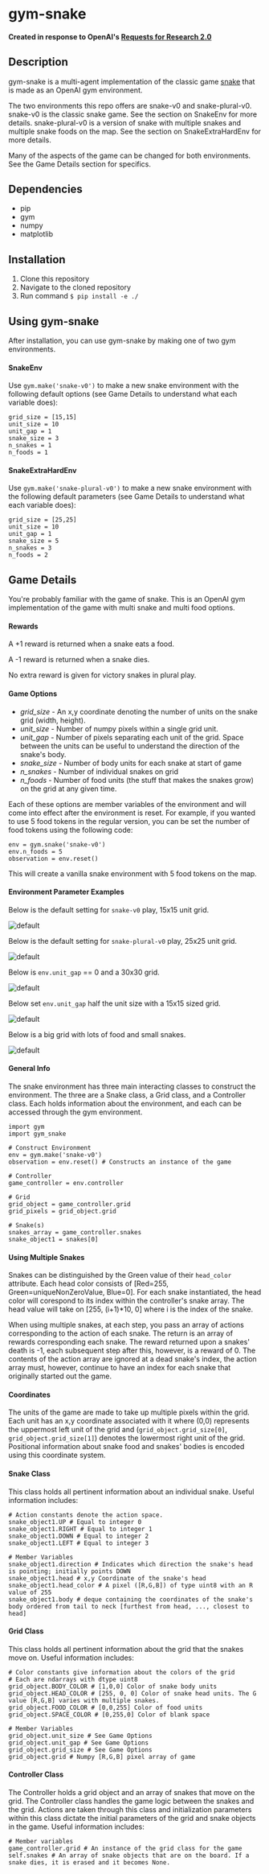 # gym-snake

#### Created in response to OpenAI's [Requests for Research 2.0](https://blog.openai.com/requests-for-research-2/)

## Description
gym-snake is a multi-agent implementation of the classic game [snake](https://www.youtube.com/watch?v=wDbTP0B94AM) that is made as an OpenAI gym environment.

The two environments this repo offers are snake-v0 and snake-plural-v0. snake-v0 is the classic snake game. See the section on SnakeEnv for more details. snake-plural-v0 is a version of snake with multiple snakes and multiple snake foods on the map. See the section on SnakeExtraHardEnv for more details. 

Many of the aspects of the game can be changed for both environments. See the Game Details section for specifics.

## Dependencies
- pip
- gym
- numpy
- matplotlib

## Installation
1. Clone this repository
2. Navigate to the cloned repository
3. Run command `$ pip install -e ./`

## Using gym-snake
After installation, you can use gym-snake by making one of two gym environments.

#### SnakeEnv
Use `gym.make('snake-v0')` to make a new snake environment with the following default options (see Game Details to understand what each variable does):

    grid_size = [15,15]
    unit_size = 10
    unit_gap = 1
    snake_size = 3
    n_snakes = 1
    n_foods = 1

#### SnakeExtraHardEnv
Use `gym.make('snake-plural-v0')` to make a new snake environment with the following default parameters (see Game Details to understand what each variable does):

    grid_size = [25,25]
    unit_size = 10
    unit_gap = 1
    snake_size = 5
    n_snakes = 3
    n_foods = 2


## Game Details
You're probably familiar with the game of snake. This is an OpenAI gym implementation of the game with multi snake and multi food options.

#### Rewards
A +1 reward is returned when a snake eats a food.

A -1 reward is returned when a snake dies.

No extra reward is given for victory snakes in plural play.

#### Game Options

- _grid_size_ - An x,y coordinate denoting the number of units on the snake grid (width, height).
- _unit_size_ - Number of numpy pixels within a single grid unit.
- _unit_gap_ - Number of pixels separating each unit of the grid. Space between the units can be useful to understand the direction of the snake's body.
- _snake_size_ - Number of body units for each snake at start of game
- _n_snakes_ - Number of individual snakes on grid
- _n_foods_ - Number of food units (the stuff that makes the snakes grow) on the grid at any given time.

Each of these options are member variables of the environment and will come into effect after the environment is reset. For example, if you wanted to use 5 food tokens in the regular version, you can be set the number of food tokens using the following code:

    env = gym.snake('snake-v0')
    env.n_foods = 5
    observation = env.reset()

This will create a vanilla snake environment with 5 food tokens on the map.


#### Environment Parameter Examples
Below is the default setting for `snake-v0` play, 15x15 unit grid.

![default](./imgs/default.png)


Below is the default setting for `snake-plural-v0` play, 25x25 unit grid.

![default](./imgs/default_plural.png)

Below is `env.unit_gap` == 0 and a 30x30 grid.

![default](./imgs/nogap.png)

Below set `env.unit_gap` half the unit size with a 15x15 sized grid.

![default](./imgs/widegap.png)

Below is a big grid with lots of food and small snakes.

![default](./imgs/biggrid.png)

#### General Info
The snake environment has three main interacting classes to construct the environment. The three are a Snake class, a Grid class, and a Controller class. Each holds information about the environment, and each can be accessed through the gym environment.

    import gym
    import gym_snake

    # Construct Environment
    env = gym.make('snake-v0')
    observation = env.reset() # Constructs an instance of the game

    # Controller
    game_controller = env.controller

    # Grid
    grid_object = game_controller.grid
    grid_pixels = grid_object.grid

    # Snake(s)
    snakes_array = game_controller.snakes
    snake_object1 = snakes[0]

#### Using Multiple Snakes
Snakes can be distinguished by the Green value of their `head_color` attribute. Each head color consists of [Red=255, Green=uniqueNonZeroValue, Blue=0]. For each snake instantiated, the head color will corespond to its index within the controller's snake array. The head value will take on [255, (i+1)*10, 0] where i is the index of the snake.

When using multiple snakes, at each step, you pass an array of actions corresponding to the action of each snake. The return is an array of rewards corresponding each snake. The reward returned upon a snakes' death is -1, each subsequent step after this, however, is a reward of 0. The contents of the action array are ignored at a dead snake's index, the action array must, however, continue to have an index for each snake that originally started out the game.

#### Coordinates
The units of the game are made to take up multiple pixels within the grid. Each unit has an x,y coordinate associated with it where (0,0) represents the uppermost left unit of the grid and (`grid_object.grid_size[0]`, `grid_object.grid_size[1]`) denotes the lowermost right unit of the grid. Positional information about snake food and snakes' bodies is encoded using this coordinate system.

#### Snake Class
This class holds all pertinent information about an individual snake. Useful information includes:

    # Action constants denote the action space.
    snake_object1.UP # Equal to integer 0
    snake_object1.RIGHT # Equal to integer 1
    snake_object1.DOWN # Equal to integer 2
    snake_object1.LEFT # Equal to integer 3

    # Member Variables
    snake_object1.direction # Indicates which direction the snake's head is pointing; initially points DOWN
    snake_object1.head # x,y Coordinate of the snake's head
    snake_object1.head_color # A pixel ([R,G,B]) of type uint8 with an R value of 255
    snake_object1.body # deque containing the coordinates of the snake's body ordered from tail to neck [furthest from head, ..., closest to head]

#### Grid Class
This class holds all pertinent information about the grid that the snakes move on. Useful information includes:

    # Color constants give information about the colors of the grid
    # Each are ndarrays with dtype uint8
    grid_object.BODY_COLOR # [1,0,0] Color of snake body units
    grid_object.HEAD_COLOR # [255, 0, 0] Color of snake head units. The G value [R,G,B] varies with multiple snakes.
    grid_object.FOOD_COLOR # [0,0,255] Color of food units
    grid_object.SPACE_COLOR # [0,255,0] Color of blank space

    # Member Variables
    grid_object.unit_size # See Game Options
    grid_object.unit_gap # See Game Options
    grid_object.grid_size # See Game Options
    grid_object.grid # Numpy [R,G,B] pixel array of game

#### Controller Class
The Controller holds a grid object and an array of snakes that move on the grid. The Controller class handles the game logic between the snakes and the grid. Actions are taken through this class and initialization parameters within this class dictate the initial parameters of the grid and snake objects in the game. Useful information includes:

    # Member variables
    game_controller.grid # An instance of the grid class for the game
    self.snakes # An array of snake objects that are on the board. If a snake dies, it is erased and it becomes None.
